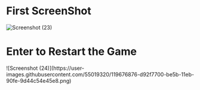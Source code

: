 <h1>First ScreenShot</h1>

![Screenshot (23)](https://user-images.githubusercontent.com/55019320/119676872-d7fe4a00-be5b-11eb-9269-601027dacd29.png)

<h1>Enter to Restart the Game</h1>
![Screenshot (24)](https://user-images.githubusercontent.com/55019320/119676876-d92f7700-be5b-11eb-90fe-9d44c54e45e8.png)

